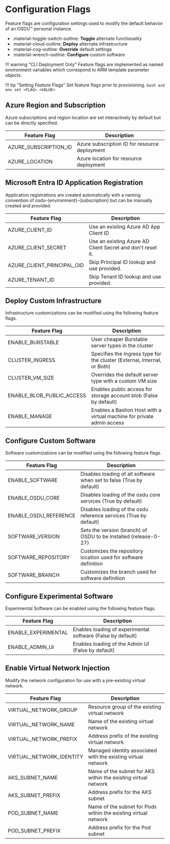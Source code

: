 # Configuration Flags

Feature flags are configuration settings used to modify the default behavior of an OSDU™ personal instance.

<div class="grid cards" markdown>

- :material-toggle-switch-outline: __Toggle__ alternate functionality
- :material-cloud-outline: __Deploy__  alternate infrastructure
- :material-cog-outline: __Override__ default settings
- :material-wrench-outline: __Configure__ custom software 

</div>


!!! warning "CLI Deployment Only"
    Feature flags are implemented as named environment variables which correspond to ARM template parameter objects.

!!! tip "Setting Feature Flags"
    Set feature flags prior to provisioning.
    ```bash
    azd env set <FLAG> <VALUE>
    ```

## Azure Region and Subscription

Azure subscriptions and region location are set interactively by default but can be directly specified.

| Feature Flag              | Description                                                                 |
|---------------------------|-----------------------------------------------------------------------------|
| AZURE_SUBSCRIPTION_ID    | Azure subscription ID for resource deployment                              |
| AZURE_LOCATION           | Azure location for resource deployment                                      |

## Microsoft Entra ID Application Registration

Application registrations are created automatically with a naming convention of osdu-{environment}-{subscription} but can be manually created and provided.

| Feature Flag              | Description                                                                 |
|---------------------------|-----------------------------------------------------------------------------|
| AZURE_CLIENT_ID           | Use an existing Azure AD App Client ID                                      |
| AZURE_CLIENT_SECRET       | Use an existing Azure AD Client Secret and don't reset it.                  |
| AZURE_CLIENT_PRINCIPAL_OID| Skip Principal ID lookup and use provided.                                  |
| AZURE_TENANT_ID           | Skip Tenant ID lookup and use provided.                                     |

## Deploy Custom Infrastructure

Infrastructure customizations can be modified using the following feature flags.

| Feature Flag              | Description                                                                 |
|---------------------------|-----------------------------------------------------------------------------|
| ENABLE_BURSTABLE          | User cheaper Burstable server types in the cluster                          |
| CLUSTER_INGRESS           | Specifies the Ingress type for the cluster (External, Internal, or Both)    |
| CLUSTER_VM_SIZE           | Overrides the default server type with a custom VM size                     |
| ENABLE_BLOB_PUBLIC_ACCESS | Enables public access for storage account blob (False by default)           |
| ENABLE_MANAGE             | Enables a Bastion Host with a virtual machine for private admin access      |



## Configure Custom Software

Software customizations can be modified using the following feature flags.

| Feature Flag              | Description                                                                 |
|---------------------------|-----------------------------------------------------------------------------|
| ENABLE_SOFTWARE           | Disables loading of all software when set to false (True by default)        |
| ENABLE_OSDU_CORE          | Disables loading of the osdu core services (True by default)                |
| ENABLE_OSDU_REFERENCE     | Disables loading of the osdu reference services (True by default)           |
| SOFTWARE_VERSION          | Sets the version (branch) of OSDU to be installed (release-0-27)            |
| SOFTWARE_REPOSITORY       | Customizes the repository location used for software definition             |
| SOFTWARE_BRANCH           | Customizes the branch used for software definition                          |


## Configure Experimental Software

Experimental Software can be enabled using the following feature flags.

| Feature Flag              | Description                                                                 |
|---------------------------|-----------------------------------------------------------------------------|
| ENABLE_EXPERIMENTAL       | Enables loading of experimental software (False by default)                 |
| ENABLE_ADMIN_UI           | Enables loading of the Admin UI (False by default)                          |


## Enable Virtual Network Injection

Modify the network configuration for use with a pre-existing virtual network.

| Feature Flag              | Description                                                                 |
|---------------------------|-----------------------------------------------------------------------------|
| VIRTUAL_NETWORK_GROUP     | Resource group of the existing virtual network                               |
| VIRTUAL_NETWORK_NAME      | Name of the existing virtual network                                         |
| VIRTUAL_NETWORK_PREFIX    | Address prefix of the existing virtual network                               |
| VIRTUAL_NETWORK_IDENTITY  | Managed identity associated with the existing virtual network                |
| AKS_SUBNET_NAME           | Name of the subnet for AKS within the existing virtual network               |
| AKS_SUBNET_PREFIX         | Address prefix for the AKS subnet                                            |
| POD_SUBNET_NAME           | Name of the subnet for Pods within the existing virtual network              |
| POD_SUBNET_PREFIX         | Address prefix for the Pod subnet                                            |
